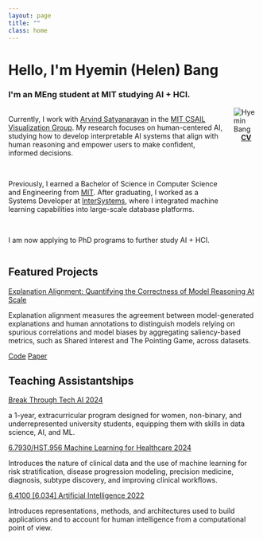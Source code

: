 ```yaml
---
layout: page
title: ""
class: home
---
```


# **Hello, I'm Hyemin (Helen) Bang**
### I'm an MEng student at MIT studying AI + HCI.
<!-- ### This website is under construction.  -->

<div class="columns" markdown="1">

<div class="intro" markdown="1">
<p>Currently, I work with <a href="https://arvindsatya.com/">Arvind Satyanarayan</a> in the <a href="https://vis.csail.mit.edu/">MIT CSAIL Visualization Group</a>. My research focuses on human-centered AI, studying how to develop interpretable AI systems that align with human reasoning and empower users to make confident, informed decisions. </p>
<br >
<p>Previously, I earned a Bachelor of Science in Computer Science and Engineering from <a href="https://mit.edu/">MIT</a>. After graduating, I worked as a Systems Developer at <a href="https://intersystems.com/">InterSystems</a>, where I integrated machine learning capabilities into large-scale database platforms. </p>
<br >
<p>I am now applying to PhD programs to further study AI + HCI.</p>
</div>

<div class="me" markdown="1">

<picture>
  <source srcset='/images/hmbang.webp' type='image/webp' />
  <img
    src='/images/hmbang.jpg'
    alt='Hyemin Bang'>
</picture>


<div style="display: flex; justify-content: center;">
  <div class="link-buttons">
    <a class="button" href="https://drive.google.com/file/d/10CfkCFo01MXuVk6zRN9A-EmL7QRCjUII/view?usp=sharing">
      <div><b>CV</b></div>
    </a>
<!--     <a class="button" href="https://scholar.google.com/citations?user=pQd1HSK5lzEC">
      <div><i class="fa-solid fa-graduation-cap"></i></div>
    </a> -->
    <!-- <a class="button" href="https://github.com/hhybang">
      <div><i class="fa-brands fa-github"></i></div>
    </a> -->
    <a class="button" href="https://www.linkedin.com/in/hyeminbang/">
      <div><i class="fa-brands fa-linkedin-in"></i></div>
    </a>
    <a class="button" href="mailto:{{ site.email }}">
      <div><i class="fa-solid fa-envelope"></i></div>
    </a>
  </div>
</div>

<!-- <a href="mailto:{{ site.email }}">{{ site.email }}</a> -->
</div>
</div>


## Featured Projects
<div class="featured-projects">
    <div class="project">
      <div class="preview-image" style="background-image: url('/images/projects/explanation_alignment.png');"></div>
      <div class="project-content">
        <div class="title"><a href="https://vis.csail.mit.edu/pubs/explanation-alignment/">Explanation Alignment: Quantifying the Correctness of Model Reasoning At Scale</a></div>
        <p>Explanation alignment measures the agreement between model-generated explanations and human annotations to distinguish models relying on spurious correlations and model biases by aggregating saliency-based metrics, such as Shared Interest and The Pointing Game, across datasets.</p>
        <div class="links">
            <a href="https://github.com/mitvis/explanation_alignment"><i class="fa-brands fa-github" aria-hidden="true"></i> Code</a>
            <a href="https://vis.csail.mit.edu/pubs/explanation-alignment.pdf"><i class="fa-file-pdf far" aria-hidden="true"></i> Paper</a>
        </div>
      </div>
    </div>
</div>

## Teaching Assistantships
<div class="featured-teaching">
    <div class="teaching">
      <!-- <div class="preview-image" style="background-image: url('/images/projects/explanation_alignment.png');"></div> -->
      <div class="teaching-content">
        <div class="title"><a href="https://computing.mit.edu/about/diversity-equity-inclusion/break-through-tech-ai/">Break Through Tech AI 2024</a></div>
        <p>a 1-year, extracurricular program designed for women, non-binary, and underrepresented university students, equipping them with skills in data science, AI, and ML.</p>
        <!-- <div class="links">
            <a href="https://computing.mit.edu/about/diversity-equity-inclusion/break-through-tech-ai/"><i class="fas fa-link" aria-hidden="true"></i> Website</a>
        </div> -->
      </div>
    </div>
    <div class="teaching">
      <!-- <div class="preview-image" style="background-image: url('/images/034_photo.png');"></div> -->
      <div class="teaching-content">
        <div class="title"><a href="https://mlhcmit.github.io/">6.7930/HST.956 Machine Learning for Healthcare 2024</a></div>
        <p>Introduces the nature of clinical data and the use of machine learning for risk stratification, disease progression modeling, precision medicine, diagnosis, subtype discovery, and improving clinical workflows. </p>
        <!-- <div class="links">
            <a href="https://mlhcmit.github.io/"><i class="fas fa-link" aria-hidden="true"></i> Website</a>
        </div> -->
      </div>
    </div>
    <div class="teaching">
      <div class="teaching-content">
        <div class="title"><a href="https://ai6034.mit.edu/wiki/index.php?title=Main_Page">6.4100 [6.034] Artificial Intelligence 2022</a></div>
        <p>Introduces representations, methods, and architectures used to build applications and to account for human intelligence from a computational point of view.</p>
        <div class="links">
            <!-- <a href="https://ai6034.mit.edu/wiki/index.php?title=Main_Page"><i class="fas fa-link" aria-hidden="true"></i> (Old) Website</a> -->
            <a href='/images/034_photo.png'><i class="fa-solid fa-image" aria-hidden="true"></i></a>
        </div>
      </div>
    </div>
</div>
